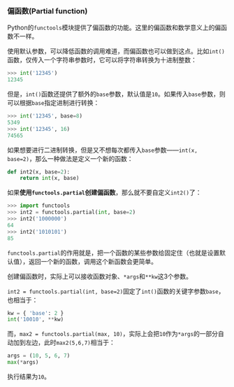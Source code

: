 ### 偏函数(Partial function)

Python的`functools`模块提供了偏函数的功能。这里的偏函数和数学意义上的偏函数不一样。

使用默认参数，可以降低函数的调用难道，而偏函数也可以做到这点。比如`int()`函数，仅传入一个字符串参数时，它可以将字符串转换为十进制整数：

```python
>>> int('12345')
12345
```

但是，`int()`函数还提供了额外的`base`参数，默认值是`10`。如果传入`base`参数，则可以根据`base`指定进制进行转换：

```python
>>> int('12345', base=8)
5349
>>> int('12345', 16)
74565
```

如果想要进行二进制转换，但是又不想每次都传入`base`参数——`int(x, base=2)`，那么一种做法是定义一个新的函数：

```python
def int2(x, base=2):
    return int(x, base)
```

如果**使用`functools.partial`创建偏函数**，那么就不要自定义`int2()`了：

```python
>>> import functools
>>> int2 = functools.partial(int, base=2)
>>> int2('1000000')
64
>>> int2('1010101')
85
```

`functools.partial`的作用就是，把一个函数的某些参数给固定住（也就是设置默认值），返回一个新的函数，调用这个新函数会更简单。

创建偏函数时，实际上可以接收函数对象、`*args`和`**kw`这3个参数。

`int2 = functools.partial(int, base=2)`固定了`int()`函数的关键字参数`base`，也相当于：

```python
kw = { 'base': 2 }
int('10010', **kw)
```

而，`max2 = functools.partial(max, 10)`，实际上会把`10`作为`*args`的一部分自动加到左边，此时`max2(5,6,7)`相当于：

```python
args = (10, 5, 6, 7)
max(*args)
```

执行结果为`10`。